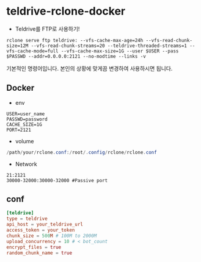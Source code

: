 # teldrive-rclone-docker

- Teldrive를 FTP로 사용하기!

```shell
rclone serve ftp teldrive: --vfs-cache-max-age=24h --vfs-read-chunk-size=12M --vfs-read-chunk-streams=20 --teldrive-threaded-streams=1 --vfs-cache-mode=full --vfs-cache-max-size=1G --user $USER --pass $PASSWD --addr=0.0.0.0:2121 --no-modtime --links -v
```
기본적인 명령어입니다.
본인의 상황에 맞게끔 변경하여 사용하시면 됩니다.

## Docker
- env
```env
USER=user_name
PASSWD=password
CACHE_SIZE=1G
PORT=2121
```
- volume
```java
/path/your/rclone.conf:/root/.config/rclone/rclone.conf
```
- Network
```env
21:2121
30000-32000:30000-32000 #Passive port
```

## conf
```conf
[teldrive]
type = teldrive
api_host = your_teldrive_url
access_token = your_token
chunk_size = 500M # 100M to 2000M
upload_concurrency = 10 # < bot_count
encrypt_files = true
random_chunk_name = true
```
